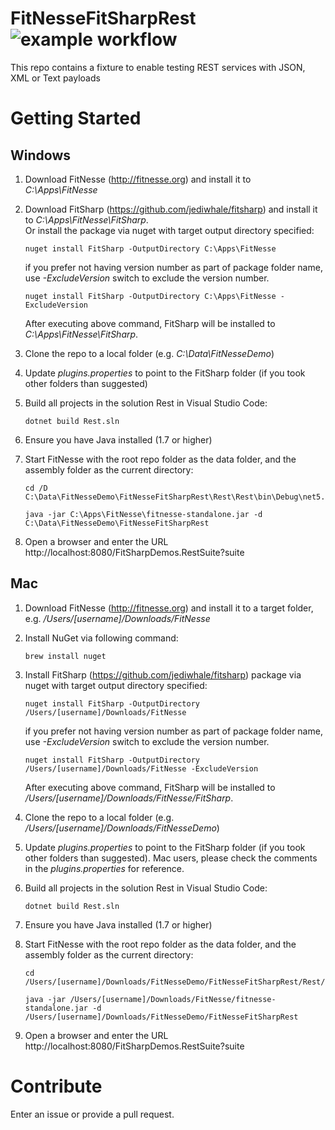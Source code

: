 # FitNesseFitSharpRest ![example workflow](https://github.com/essenius/FitNesseFitSharpRest/actions/workflows/fitsharp-rest-ci.yml/badge.svg)
This repo contains a fixture to enable testing REST services with JSON, XML or Text payloads 

# Getting Started
## Windows 
1. Download FitNesse (http://fitnesse.org) and install it to <I>C:\Apps\FitNesse</I>
2. Download FitSharp (https://github.com/jediwhale/fitsharp) and install it to <I>C:\Apps\FitNesse\FitSharp</I>.
   <br />Or install the package via nuget with target output directory specified:
   ```
   nuget install FitSharp -OutputDirectory C:\Apps\FitNesse
   ```
   if you prefer not having version number as part of package folder name, use <I>-ExcludeVersion</I> switch to exclude the version number.
   
   ```
   nuget install FitSharp -OutputDirectory C:\Apps\FitNesse -ExcludeVersion
   ```
   After executing above command, FitSharp will be installed to <I>C:\Apps\FitNesse\FitSharp</I>.
   
3. Clone the repo to a local folder (e.g. <I>C:\Data\FitNesseDemo</I>)
4. Update <I>plugins.properties</I> to point to the FitSharp folder (if you took other folders than suggested)
5. Build all projects in the solution Rest in Visual Studio Code:
   ```
   dotnet build Rest.sln
   ```
6. Ensure you have Java installed (1.7 or higher)
7. Start FitNesse with the root repo folder as the data folder, and the assembly folder as the current directory:

	```
	cd /D C:\Data\FitNesseDemo\FitNesseFitSharpRest\Rest\Rest\bin\Debug\net5.0

	java -jar C:\Apps\FitNesse\fitnesse-standalone.jar -d C:\Data\FitNesseDemo\FitNesseFitSharpRest
	```
    
8. Open a browser and enter the URL http://localhost:8080/FitSharpDemos.RestSuite?suite

## Mac
1. Download FitNesse (http://fitnesse.org) and install it to a target folder, e.g. <I>/Users/[username]/Downloads/FitNesse</I>
2. Install NuGet via following command:
	```
	brew install nuget
	```
3. Install FitSharp (https://github.com/jediwhale/fitsharp) package via nuget with target output directory specified:
   ```
   nuget install FitSharp -OutputDirectory /Users/[username]/Downloads/FitNesse
   ```
   if you prefer not having version number as part of package folder name, use <I>-ExcludeVersion</I> switch to exclude the version number.
   
   ```
   nuget install FitSharp -OutputDirectory /Users/[username]/Downloads/FitNesse -ExcludeVersion
   ```
   After executing above command, FitSharp will be installed to <I>/Users/[username]/Downloads/FitNesse/FitSharp</I>.
   
3. Clone the repo to a local folder (e.g. <I>/Users/[username]/Downloads/FitNesseDemo</I>)
4. Update <I>plugins.properties</I> to point to the FitSharp folder (if you took other folders than suggested). Mac users, please check the comments in the <I>plugins.properties</I> for reference.
5. Build all projects in the solution Rest in Visual Studio Code:
   ```
   dotnet build Rest.sln
   ```
7. Ensure you have Java installed (1.7 or higher)
8. Start FitNesse with the root repo folder as the data folder, and the assembly folder as the current directory:

	```
	cd /Users/[username]/Downloads/FitNesseDemo/FitNesseFitSharpRest/Rest/Rest/bin/Debug/net5.0

	java -jar /Users/[username]/Downloads/FitNesse/fitnesse-standalone.jar -d /Users/[username]/Downloads/FitNesseDemo/FitNesseFitSharpRest
	```
    
8. Open a browser and enter the URL http://localhost:8080/FitSharpDemos.RestSuite?suite
# Contribute
Enter an issue or provide a pull request.
